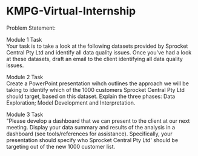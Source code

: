 # KMPG-Virtual-Internship
Problem Statement:

Module 1 Task		
Your task is to take a look at the following datasets provided by Sprocket Central Pty Ltd and identify all data quality issues. Once you've had a look at these datasets, draft an email to the client identifying all data quality issues. 		

Module 2 Task		
Create a PowerPoint presentation wihch outlines the approach we will be taking to identify which of the 1000 customers Sprocket Central Pty Ltd should target, based on this dataset. Explain the three phases:  Data Exploration; Model Development and Interpretation.		
		
Module 3 Task		
"Please develop a dashboard that we can present to the client at our next meeting. Display your data summary and results of the analysis in a dashboard (see tools/references for assistance). Specifically, your presentation should specify who Sprocket Central Pty Ltd' should be targeting out of the new 1000 customer list.		
		
		

		


  
